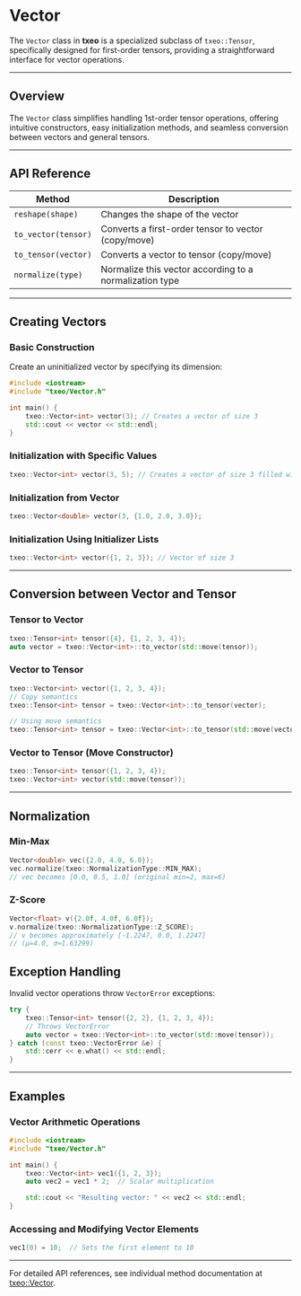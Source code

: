 # Vector

The `Vector` class in **txeo** is a specialized subclass of `txeo::Tensor`, specifically designed for first-order tensors, providing a straightforward interface for vector operations.

---

## Overview

The `Vector` class simplifies handling 1st-order tensor operations, offering intuitive constructors, easy initialization methods, and seamless conversion between vectors and general tensors.

---

## API Reference

| Method                          | Description                                           |
|---------------------------------|-------------------------------------------------------|
| `reshape(shape)`                | Changes the shape of the vector                        |
| `to_vector(tensor)`             | Converts a first-order tensor to vector (copy/move)    |
| `to_tensor(vector)`             | Converts a vector to tensor (copy/move)                |
| `normalize(type)` | Normalize this vector according to a normalization type |

---

## Creating Vectors

### Basic Construction

Create an uninitialized vector by specifying its dimension:

```cpp
#include <iostream>
#include "txeo/Vector.h"

int main() {
    txeo::Vector<int> vector(3); // Creates a vector of size 3
    std::cout << vector << std::endl;
}
```

### Initialization with Specific Values

```cpp
txeo::Vector<int> vector(3, 5); // Creates a vector of size 3 filled with 5
```

### Initialization from Vector

```cpp
txeo::Vector<double> vector(3, {1.0, 2.0, 3.0});
```

### Initialization Using Initializer Lists

```cpp
txeo::Vector<int> vector({1, 2, 3}); // Vector of size 3
```

---

## Conversion between Vector and Tensor

### Tensor to Vector

```cpp
txeo::Tensor<int> tensor({4}, {1, 2, 3, 4});
auto vector = txeo::Vector<int>::to_vector(std::move(tensor));
```

### Vector to Tensor

```cpp
txeo::Vector<int> vector({1, 2, 3, 4});
// Copy semantics
txeo::Tensor<int> tensor = txeo::Vector<int>::to_tensor(vector);
```

```cpp
// Using move semantics
txeo::Tensor<int> tensor = txeo::Vector<int>::to_tensor(std::move(vector));
```

### Vector to Tensor (Move Constructor)

```cpp
txeo::Tensor<int> tensor({1, 2, 3, 4});
txeo::Vector<int> vector(std::move(tensor));
```

---

## Normalization

### Min-Max

```cpp
Vector<double> vec({2.0, 4.0, 6.0});
vec.normalize(txeo::NormalizationType::MIN_MAX);
// vec becomes [0.0, 0.5, 1.0] (original min=2, max=6)
```

### Z-Score

```cpp
Vector<float> v({2.0f, 4.0f, 6.0f});
v.normalize(txeo::NormalizationType::Z_SCORE);
// v becomes approximately [-1.2247, 0.0, 1.2247]
// (μ=4.0, σ≈1.63299)
```

## Exception Handling

Invalid vector operations throw `VectorError` exceptions:

```cpp
try {
    txeo::Tensor<int> tensor({2, 2}, {1, 2, 3, 4});
    // Throws VectorError
    auto vector = txeo::Vector<int>::to_vector(std::move(tensor));
} catch (const txeo::VectorError &e) {
    std::cerr << e.what() << std::endl;
}
```

---

## Examples

### Vector Arithmetic Operations

```cpp
#include <iostream>
#include "txeo/Vector.h"

int main() {
    txeo::Vector<int> vec1({1, 2, 3});
    auto vec2 = vec1 * 2;  // Scalar multiplication

    std::cout << "Resulting vector: " << vec2 << std::endl;
}
```

### Accessing and Modifying Vector Elements

```cpp
vec1(0) = 10;  // Sets the first element to 10
```

---

For detailed API references, see individual method documentation at [txeo::Vector](https://txeo-doc.netlify.app/classtxeo_1_1_vector.html).
